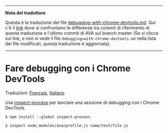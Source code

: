 ___
**Nota del traduttore**

Questa è la traduzione del file [debugging-with-chrome-devtools.md](https://github.com/avajs/ava/blob/main/docs/recipes/debugging-with-chrome-devtools.md). Qui c'è il [link](https://github.com/avajs/ava/compare/c09462c3e515c41da8177a3d9ba5fb0f19759653...main#diff-7621c4f96f622506986f9cf7a125d6a1) dove si confrontano le differenze tra commit di riferimento di questa traduzione e l'ultimo commit di AVA sul branch master (Se si clicca sul link, e non si vede il file `debugging=with-chrome-devtools.md` nella lista dei file modificati, questa traduzione è aggiornata).
___
# Fare debugging con i Chrome DevTools

Traduzioni:
[Français](https://github.com/avajs/ava-docs/blob/main/fr_FR/docs/recipes/debugging-with-chrome-devtools.md),
[Italiano](https://github.com/avajs/ava-docs/blob/main/it_IT/docs/recipes/debugging-with-chrome-devtools.md)

Usa [inspect-process](https://github.com/jaridmargolin/inspect-process) per lanciare una sessione di debugging con i Chrome DevTools.

```console
$ npm install --global inspect-process
```

```console
$ inspect node_modules/ava/profile.js some/test/file.js
```
